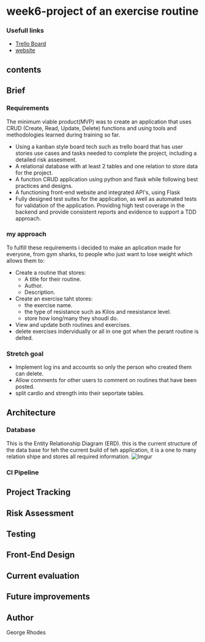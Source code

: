 # week6-project of an exercise routine 
### Usefull links
- [Trello Board](https://trello.com/b/Isjf9yth/qa-project)
- [website](http://35.246.99.81:5000/)
## contents

















## Brief

### Requirements

The minimum viable product(MVP) was to create an application that uses CRUD (Create, Read, Update, Delete) functions and using tools and methodologies learned during training so far.
* Using a kanban style board tech such as trello board that has user stories use cases and tasks needed to complete the project, including a detailed risk assesment.
* A relational database with at least 2 tables and one relation to store data for the project.
* A function CRUD application using python and flask while following best practices and designs.
* A functioning front-end website and integrated API's, using Flask
* Fully designed test suites for the application, as well as automated tests for validation of the application. Providing high test coverage in the backend and provide consistent reports and evidence to support a TDD approach.

### my approach
To fulfill these requirements i decided to make an aplication made for everyone, from gym sharks, to people who just want to lose weight which allows them to:

* Create a routine that stores:
  * A title for their routine.
  * Author.
  * Description.
* Create an exercise taht stores:
  * the exercise name.
  * the type of resistance such as Kilos and reesistance level.
  * store how long/many they shoudl do.
* View and update both routines and exercises. 
* delete exercises indervidually or all in one got when the perant routine is delted. 



### Stretch goal
* Implement log ins and accounts so only the person who created them can delete.
* Allow comments for other users to comment on routines that have been posted.
* split cardio and strength into their seportate tables.

## Architecture


### Database
This is the Entity Relationship Diagram (ERD). this is the current structure of the data base for teh the current build of teh application, it is a one to many relation shipe and stores all required information.
![Imgur](https://i.imgur.com/tO9B8Cs.png)

### CI Pipeline

## Project Tracking



## Risk Assessment


## Testing


## Front-End Design




## Current evaluation

## Future improvements





## Author
George Rhodes
